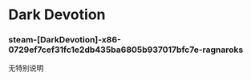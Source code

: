# Dark Devotion

### steam-[DarkDevotion]-x86-0729ef7cef31fc1e2db435ba6805b937017bfc7e-ragnaroks
无特别说明